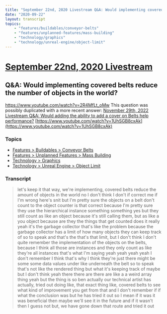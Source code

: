 ```yaml
---
title: "September 22nd, 2020 Livestream Q&A: Would implementing covered belts reduce the number of objects in the world?"
date: "2020-09-22"
layout: transcript
topics:
    - "features/buildables/conveyor-belts"
    - "features/unplanned-features/mass-building"
    - "technology/graphics"
    - "technology/unreal-engine/object-limit"
---
```

# [September 22nd, 2020 Livestream](../2020-09-22.md)
## Q&A: Would implementing covered belts reduce the number of objects in the world?
https://www.youtube.com/watch?v=2R4MfLt_oMw
This question was possibly duplicated with a more recent answer: [November 29th, 2022 Livestream Q&A: Would adding the ability to add a cover on Belts help performance?](./yt-1UhSGB8cxAk.md) [https://www.youtube.com/watch?v=1UhSGB8cxAk](https://www.youtube.com/watch?v=1UhSGB8cxAk)


### Topics
* [Features > Buildables > Conveyor Belts](../topics/features/buildables/conveyor-belts.md)
* [Features > Unplanned Features > Mass Building](../topics/features/unplanned-features/mass-building.md)
* [Technology > Graphics](../topics/technology/graphics.md)
* [Technology > Unreal Engine > Object Limit](../topics/technology/unreal-engine/object-limit.md)

### Transcript

> let's keep it that way, we're implementing, covered belts reduce the amount of objects in the world no I don't think I don't if correct me if I'm wrong here's snit but I'm pretty sure the objects on a belt don't count to the object counter is that correct because I'm pretty sure they use the hierarchical instance something something yes but they still count as like an object because it's still calling them, but as like a you object because are they the things that get counted does it really yeah it's the garbage collector that's like the problem because the garbage collector has a limit of how many objects they can keep track of so to speak and that's the that's that limit, but I don't think I don't quite remember the implementation of the objects on the belts, because I think all those are instances and they only count as like they're all instances that's what I'm saying yeah yeah yeah yeah I don't remember I think that's why I think they're just there might be some some data values under like underneath the belt so to speak that's not like the rendered thing but what it's keeping track of maybe but I don't think yeah there there are there are like a a weird array thing yeah but the thing is so ben actually our technical artist has actually, tried out doing like, that exact thing like, covered belts to see what kind of improvement you get from that and I don't remember if if what the conclusion was but he has tried it out so I mean if it was it was beneficial then maybe we'll see it in the future and if it wasn't then I guess not but, we have gone down that route and tried it out
